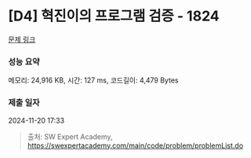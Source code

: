 # [D4] 혁진이의 프로그램 검증 - 1824 

[문제 링크](https://swexpertacademy.com/main/code/problem/problemDetail.do?contestProbId=AV4yLUiKDUoDFAUx) 

### 성능 요약

메모리: 24,916 KB, 시간: 127 ms, 코드길이: 4,479 Bytes

### 제출 일자

2024-11-20 17:33



> 출처: SW Expert Academy, https://swexpertacademy.com/main/code/problem/problemList.do